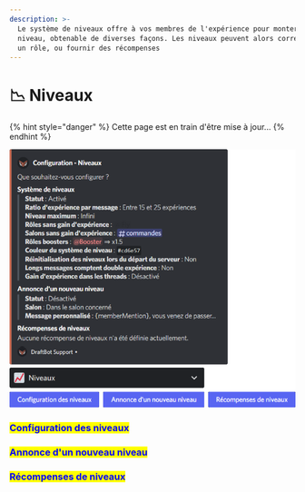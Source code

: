 ```yaml
---
description: >-
  Le système de niveaux offre à vos membres de l'expérience pour monter de
  niveau, obtenable de diverses façons. Les niveaux peuvent alors correspondre à
  un rôle, ou fournir des récompenses
---
```


# 📉 Niveaux

{% hint style="danger" %}
Cette page est en train d'être mise à jour...
{% endhint %}

![](<../../.gitbook/assets/levels/view.png>)

### <mark style="color:blue;">Configuration des niveaux</mark>



### <mark style="color:blue;">Annonce d'un nouveau niveau</mark>



### <mark style="color:blue;">Récompenses de niveaux</mark>

